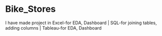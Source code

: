 # Bike_Stores
I have made project in Excel-for EDA, Dashboard | SQL-for joining tables, adding columns | Tableau-for EDA, Dashboard
